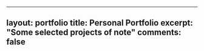
---
layout: portfolio
title: Personal Portfolio
excerpt: "Some selected projects of note"
comments: false
---
